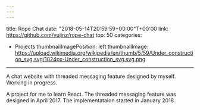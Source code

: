 ```yaml
---
---
---
```

title: Rope Chat
date: "2018-05-14T20:59:59+00:00"T+00:00
link: https://github.com/yujinz/rope-chat
top: 50
categories:
- Projects
thumbnailImagePosition: left
thumbnailImage: https://upload.wikimedia.org/wikipedia/en/thumb/5/59/Under_construction_svg.svg/1024px-Under_construction_svg.svg.png
---

A chat website with threaded messaging feature designed by myself. Working in progress.  
<!-- more -->

A project for me to learn React. The threaded messaging feature was designed in April 2017. The implementataion started in January 2018.
